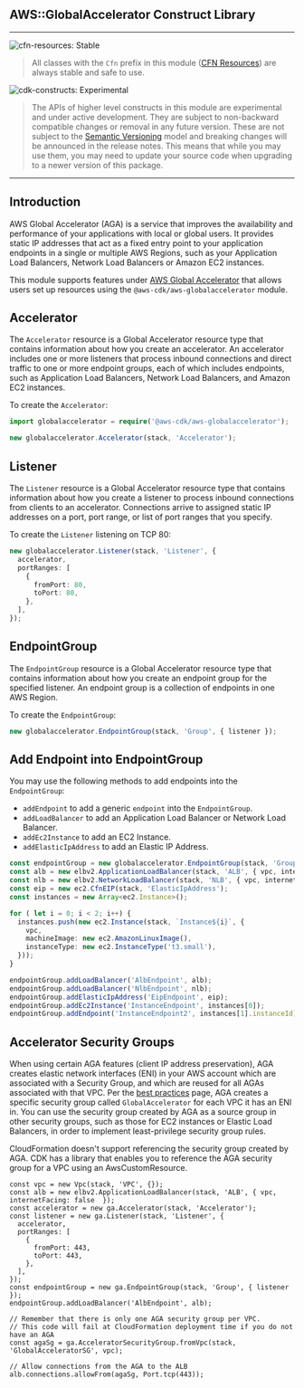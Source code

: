 ## AWS::GlobalAccelerator Construct Library
<!--BEGIN STABILITY BANNER-->
---

![cfn-resources: Stable](https://img.shields.io/badge/cfn--resources-stable-success.svg?style=for-the-badge)

> All classes with the `Cfn` prefix in this module ([CFN Resources](https://docs.aws.amazon.com/cdk/latest/guide/constructs.html#constructs_lib)) are always stable and safe to use.

![cdk-constructs: Experimental](https://img.shields.io/badge/cdk--constructs-experimental-important.svg?style=for-the-badge)

> The APIs of higher level constructs in this module are experimental and under active development. They are subject to non-backward compatible changes or removal in any future version. These are not subject to the [Semantic Versioning](https://semver.org/) model and breaking changes will be announced in the release notes. This means that while you may use them, you may need to update your source code when upgrading to a newer version of this package.

---
<!--END STABILITY BANNER-->

## Introduction

AWS Global Accelerator (AGA) is a service that improves the availability and performance of your applications with local or global users. It provides static IP addresses that act as a fixed entry point to your application endpoints in a single or multiple AWS Regions, such as your Application Load Balancers, Network Load Balancers or Amazon EC2 instances.

This module supports features under [AWS Global Accelerator](https://docs.aws.amazon.com/AWSCloudFormation/latest/UserGuide/AWS_GlobalAccelerator.html) that allows users set up resources using the `@aws-cdk/aws-globalaccelerator` module. 

## Accelerator

The `Accelerator` resource is a Global Accelerator resource type that contains information about how you create an accelerator. An accelerator includes one or more listeners that process inbound connections and direct traffic to one or more endpoint groups, each of which includes endpoints, such as Application Load Balancers, Network Load Balancers, and Amazon EC2 instances. 

To create the `Accelerator`:

```ts
import globalaccelerator = require('@aws-cdk/aws-globalaccelerator');

new globalaccelerator.Accelerator(stack, 'Accelerator');

```

## Listener

The `Listener` resource is a Global Accelerator resource type that contains information about how you create a listener to process inbound connections from clients to an accelerator. Connections arrive to assigned static IP addresses on a port, port range, or list of port ranges that you specify. 

To create the `Listener` listening on TCP 80:

```ts
new globalaccelerator.Listener(stack, 'Listener', {
  accelerator,
  portRanges: [
    {
      fromPort: 80,
      toPort: 80,
    },
  ],
});
```


## EndpointGroup

The `EndpointGroup` resource is a Global Accelerator resource type that contains information about how you create an endpoint group for the specified listener. An endpoint group is a collection of endpoints in one AWS Region. 

To create the `EndpointGroup`:

```ts
new globalaccelerator.EndpointGroup(stack, 'Group', { listener });

```

## Add Endpoint into EndpointGroup

You may use the following methods to add endpoints into the `EndpointGroup`:

- `addEndpoint` to add a generic `endpoint` into the `EndpointGroup`.
- `addLoadBalancer` to add an Application Load Balancer or Network Load Balancer.
- `addEc2Instance` to add an EC2 Instance.
- `addElasticIpAddress` to add an Elastic IP Address.


```ts
const endpointGroup = new globalaccelerator.EndpointGroup(stack, 'Group', { listener });
const alb = new elbv2.ApplicationLoadBalancer(stack, 'ALB', { vpc, internetFacing: true  });
const nlb = new elbv2.NetworkLoadBalancer(stack, 'NLB', { vpc, internetFacing: true });
const eip = new ec2.CfnEIP(stack, 'ElasticIpAddress');
const instances = new Array<ec2.Instance>();

for ( let i = 0; i < 2; i++) {
  instances.push(new ec2.Instance(stack, `Instance${i}`, {
    vpc,
    machineImage: new ec2.AmazonLinuxImage(),
    instanceType: new ec2.InstanceType('t3.small'),
  }));
}

endpointGroup.addLoadBalancer('AlbEndpoint', alb);
endpointGroup.addLoadBalancer('NlbEndpoint', nlb);
endpointGroup.addElasticIpAddress('EipEndpoint', eip);
endpointGroup.addEc2Instance('InstanceEndpoint', instances[0]);
endpointGroup.addEndpoint('InstanceEndpoint2', instances[1].instanceId);
```

## Accelerator Security Groups

When using certain AGA features (client IP address preservation), AGA creates elastic network interfaces (ENI) in your AWS account which are
associated with a Security Group, and which are reused for all AGAs associated with that VPC. Per the 
[best practices](https://docs.aws.amazon.com/global-accelerator/latest/dg/best-practices-aga.html) page, AGA creates a specific security group 
called `GlobalAccelerator` for each VPC it has an ENI in. You can use the security group created by AGA as a source group in other security 
groups, such as those for EC2 instances or Elastic Load Balancers, in order to implement least-privilege security group rules.

CloudFormation doesn't support referencing the security group created by AGA. CDK has a library that enables you to reference the AGA security group
for a VPC using an AwsCustomResource.

```
const vpc = new Vpc(stack, 'VPC', {});
const alb = new elbv2.ApplicationLoadBalancer(stack, 'ALB', { vpc, internetFacing: false  });
const accelerator = new ga.Accelerator(stack, 'Accelerator');
const listener = new ga.Listener(stack, 'Listener', {
  accelerator,
  portRanges: [
    {
      fromPort: 443,
      toPort: 443,
    },
  ],
});
const endpointGroup = new ga.EndpointGroup(stack, 'Group', { listener });
endpointGroup.addLoadBalancer('AlbEndpoint', alb);

// Remember that there is only one AGA security group per VPC.
// This code will fail at CloudFormation deployment time if you do not have an AGA
const agaSg = ga.AcceleratorSecurityGroup.fromVpc(stack, 'GlobalAcceleratorSG', vpc);

// Allow connections from the AGA to the ALB
alb.connections.allowFrom(agaSg, Port.tcp(443));
```